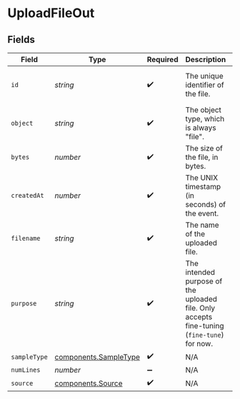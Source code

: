# UploadFileOut


## Fields

| Field                                                                                      | Type                                                                                       | Required                                                                                   | Description                                                                                | Example                                                                                    |
| ------------------------------------------------------------------------------------------ | ------------------------------------------------------------------------------------------ | ------------------------------------------------------------------------------------------ | ------------------------------------------------------------------------------------------ | ------------------------------------------------------------------------------------------ |
| `id`                                                                                       | *string*                                                                                   | :heavy_check_mark:                                                                         | The unique identifier of the file.                                                         | 497f6eca-6276-4993-bfeb-53cbbbba6f09                                                       |
| `object`                                                                                   | *string*                                                                                   | :heavy_check_mark:                                                                         | The object type, which is always "file".                                                   | file                                                                                       |
| `bytes`                                                                                    | *number*                                                                                   | :heavy_check_mark:                                                                         | The size of the file, in bytes.                                                            | 13000                                                                                      |
| `createdAt`                                                                                | *number*                                                                                   | :heavy_check_mark:                                                                         | The UNIX timestamp (in seconds) of the event.                                              | 1716963433                                                                                 |
| `filename`                                                                                 | *string*                                                                                   | :heavy_check_mark:                                                                         | The name of the uploaded file.                                                             | files_upload.jsonl                                                                         |
| `purpose`                                                                                  | *string*                                                                                   | :heavy_check_mark:                                                                         | The intended purpose of the uploaded file. Only accepts fine-tuning (`fine-tune`) for now. | fine-tune                                                                                  |
| `sampleType`                                                                               | [components.SampleType](../../models/components/sampletype.md)                             | :heavy_check_mark:                                                                         | N/A                                                                                        |                                                                                            |
| `numLines`                                                                                 | *number*                                                                                   | :heavy_minus_sign:                                                                         | N/A                                                                                        |                                                                                            |
| `source`                                                                                   | [components.Source](../../models/components/source.md)                                     | :heavy_check_mark:                                                                         | N/A                                                                                        |                                                                                            |